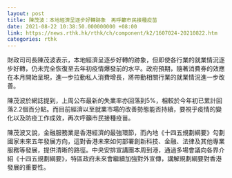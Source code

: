 ```yaml
---
layout: post
title: 陳茂波：本地經濟呈逐步好轉跡象　再呼籲巿民接種疫苗
date: 2021-08-22 10:38:50.000000000 +08:00
link: https://news.rthk.hk/rthk/ch/component/k2/1607024-20210822.htm
categories: rthk
---
```


財政司司長陳茂波表示，本地經濟呈逐步好轉的跡象，但即使各行業的就業情況逐步好轉，仍未完全恢復至去年初疫情爆發前的水平。政府預期，隨著消費券的效應在本月開始呈現，進一步拉動私人消費增長，將帶動相關行業的就業情況進一步改善。

陳茂波於網誌提到，上周公布最新的失業率亦回落到5%，相較於今年初已累計回落2.2個百分點。而目前經濟以至就業市場的改善勢態能否持續，要視乎疫情的變化以及防疫工作成效，再次呼籲巿民接種疫苗。

陳茂波又說，金融服務業是香港經濟的最強環節，而內地《十四五規劃綱要》勾劃國家未來五年發展方向，這對香港未來如何部署創新科技、金融、法律及其他專業服務等發展，提供清晰的路徑。中央安排宣講團本周到港，通過多場會議向各界介紹《十四五規劃綱要》，特區政府未來會繼續加強對外宣傳，講解規劃綱要對香港發展的重要性。
